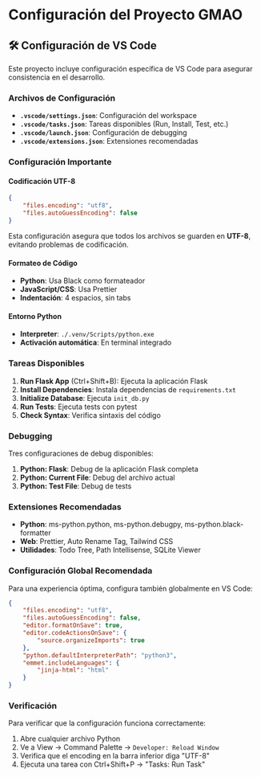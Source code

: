 # Configuración del Proyecto GMAO

## 🛠️ Configuración de VS Code

Este proyecto incluye configuración específica de VS Code para asegurar consistencia en el desarrollo.

### Archivos de Configuración

- **`.vscode/settings.json`**: Configuración del workspace
- **`.vscode/tasks.json`**: Tareas disponibles (Run, Install, Test, etc.)
- **`.vscode/launch.json`**: Configuración de debugging
- **`.vscode/extensions.json`**: Extensiones recomendadas

### Configuración Importante

#### Codificación UTF-8
```json
{
    "files.encoding": "utf8",
    "files.autoGuessEncoding": false
}
```

Esta configuración asegura que todos los archivos se guarden en **UTF-8**, evitando problemas de codificación.

#### Formateo de Código
- **Python**: Usa Black como formateador
- **JavaScript/CSS**: Usa Prettier
- **Indentación**: 4 espacios, sin tabs

#### Entorno Python
- **Interpreter**: `./.venv/Scripts/python.exe`
- **Activación automática**: En terminal integrado

### Tareas Disponibles

1. **Run Flask App** (Ctrl+Shift+B): Ejecuta la aplicación Flask
2. **Install Dependencies**: Instala dependencias de `requirements.txt`
3. **Initialize Database**: Ejecuta `init_db.py`
4. **Run Tests**: Ejecuta tests con pytest
5. **Check Syntax**: Verifica sintaxis del código

### Debugging

Tres configuraciones de debug disponibles:
1. **Python: Flask**: Debug de la aplicación Flask completa
2. **Python: Current File**: Debug del archivo actual
3. **Python: Test File**: Debug de tests

### Extensiones Recomendadas

- **Python**: ms-python.python, ms-python.debugpy, ms-python.black-formatter
- **Web**: Prettier, Auto Rename Tag, Tailwind CSS
- **Utilidades**: Todo Tree, Path Intellisense, SQLite Viewer

### Configuración Global Recomendada

Para una experiencia óptima, configura también globalmente en VS Code:

```json
{
    "files.encoding": "utf8",
    "files.autoGuessEncoding": false,
    "editor.formatOnSave": true,
    "editor.codeActionsOnSave": {
        "source.organizeImports": true
    },
    "python.defaultInterpreterPath": "python3",
    "emmet.includeLanguages": {
        "jinja-html": "html"
    }
}
```

### Verificación

Para verificar que la configuración funciona correctamente:

1. Abre cualquier archivo Python
2. Ve a View → Command Palette → `Developer: Reload Window`
3. Verifica que el encoding en la barra inferior diga "UTF-8"
4. Ejecuta una tarea con Ctrl+Shift+P → "Tasks: Run Task"